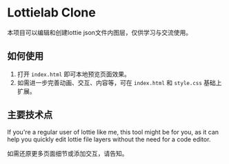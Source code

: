 # Lottielab Clone
本项目可以编辑和创建lottie json文件内图层，仅供学习与交流使用。

## 如何使用
1. 打开 `index.html` 即可本地预览页面效果。
2. 如需进一步完善动画、交互、内容等，可在 `index.html` 和 `style.css` 基础上扩展。

## 主要技术点
If you're a regular user of lottie like me, this tool might be for you, as it can help you quickly edit lottie file layers without the need for a code editor.

如需还原更多页面细节或添加交互，请告知。
